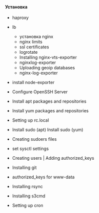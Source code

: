 
#### Установка 

- haproxy
- lb
  - установка nginx
  - nginx limits
  - ssl certificates
  - logrotate
  - Installing nginx-vts-exporter
  - nginxlog-exporter
  - Uploading geoip databases
  - nginx-log-exporter

- install node-exporter
- Configure OpenSSH Server
- Install apt packages and repositories
- Install yum packages and repositories
- Setting up rc.local
- Install sudo (apt) Install sudo (yum)
- Creating sudoers files
- set sysctl settings
- Creating users | Adding authorized_keys
- Installing git
- authorized_keys for www-data
- Installing rsync
- Installing s3cmd
- Setting up cron


